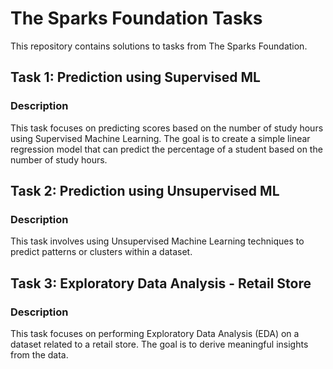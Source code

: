 # The Sparks Foundation Tasks

This repository contains solutions to tasks from The Sparks Foundation.

## Task 1: Prediction using Supervised ML

### Description

This task focuses on predicting scores based on the number of study hours using Supervised Machine Learning. The goal is to create a simple linear regression model that can predict the percentage of a student based on the number of study hours.

## Task 2: Prediction using Unsupervised ML

### Description

This task involves using Unsupervised Machine Learning techniques to predict patterns or clusters within a dataset.

## Task 3: Exploratory Data Analysis - Retail Store

### Description

This task focuses on performing Exploratory Data Analysis (EDA) on a dataset related to a retail store. The goal is to derive meaningful insights from the data.
